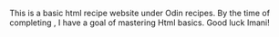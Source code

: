 This is a basic html recipe website under Odin recipes.
By the time of completing , I have a goal of mastering Html basics.
Good luck Imani!